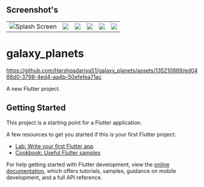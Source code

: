 ## Screenshot's

|             |             |             |             |             |             |
|:-------------:|:-------------:|:-------------:|:-------------:|:-------------:|:-------------:|
| ![Splash Screen](https://github.com/Harshpadariya51/galaxy_planets/assets/135210889/74c9e621-3236-49cd-8d7f-2a23df4cdc0d) | ![             ](https://github.com/Harshpadariya51/galaxy_planets/assets/135210889/920a41a9-4eea-424e-8390-34444316283f) | ![             ](https://github.com/Harshpadariya51/galaxy_planets/assets/135210889/fde64d0b-96e6-4736-8a7c-d4e0541a01e4) | ![             ](https://github.com/Harshpadariya51/galaxy_planets/assets/135210889/bf18e9dc-85f8-417f-ab67-a7ea9b7b0629) | ![             ](https://github.com/Harshpadariya51/galaxy_planets/assets/135210889/77a80876-8bb0-4912-a38c-4798150b7583) | ![             ](https://github.com/Harshpadariya51/galaxy_planets/assets/135210889/2b871d62-9bc0-4997-8958-60038a2726bf) | ![             ]	
# galaxy_planets


https://github.com/Harshpadariya51/galaxy_planets/assets/135210889/ed0466d0-3798-4ed4-aa4b-50efefea71ac



A new Flutter project.

## Getting Started

This project is a starting point for a Flutter application.

A few resources to get you started if this is your first Flutter project:

- [Lab: Write your first Flutter app](https://docs.flutter.dev/get-started/codelab)
- [Cookbook: Useful Flutter samples](https://docs.flutter.dev/cookbook)

For help getting started with Flutter development, view the
[online documentation](https://docs.flutter.dev/), which offers tutorials,
samples, guidance on mobile development, and a full API reference.
